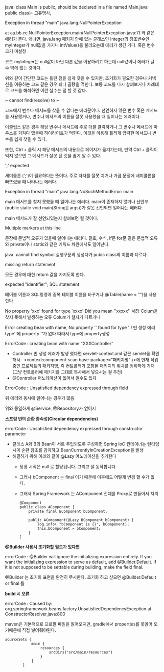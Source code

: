 java: class Main is public, should be declared in a file named Main.java
public class는 고유명사,

Exception in thread "main" java.lang.NullPointerException 

at aa.bb.cc.NullPointerException.main(NullPointerException.java:7) 와 같은 에러가 뜬다. 왜냐면, java.lang 패키지 안에 있는 클래스인 Integer의 참조변수인 myInteger가 null값을 가지니 intValue()를 불러오는데 에러가 생긴 거다. 혹은 변수 크기 미설정



 코드 myInteger는 null값이 아닌 다른 값을 이용하려고 하는데 null값이니 에러가 날 수 밖에 없는 것이다.

 

 위와 같이 간단한 코드는 틀린 점을 쉽게 찾을 수 있지만, 초기화가 필요한 경우나 커넥션을 이용하는 코드 같은 경우 꾀나 골탕을 먹힌다. 보통 코드를 다시 살펴보거나 차례대로 코드를 해석하면 이런 실수는 덜 할 것 같다.



~ cannot find(resolve) to ~

 코드에서 변수나 메서드를 찾을 수 없다는 에러문이다. 선언하지 않은 변수 혹은 메서드를 사용했거나, 변수나 메서드의 이름을 잘못 사용했을 때 일어나는 에러이다. 



 이클립스 같은 경우 해당 변수나 메서드에 주로 더블 클릭하거나 그 변수나 메서드에 마우스를 가져다 댔을때 하이라이트가 먹힌다. 이것을 이용해 틀리게 입력한 메서드나 변수를 쉽게 찾을 수 있다.



 또한, Ctrl + 클릭 시 해당 메서드의 내용으로 페이지가 옮겨가는데, 만약 Ctrl + 클릭이 먹지 않으면 그 메서드가 잘못 된 것을 쉽게 알 수 있다.



';' expected

 세미콜론 (';')이 필요하다는 뜻이다. 주로 타자를 잘못 치거나 가끔 문장에 세미콜론을 빠뜨렸을 때 나타나는 에러다.



Exception in thread "main" java.lang.NoSuchMethodError: main

 main 메서드를 찾지 못했을 때 일어나는 에러다. main이 존재하지 않거나 선언부(public static void main(String[] args))가 잘못 선언되면 일어나는 에러다. 

 main 메서드가 잘 선언되있는지 살펴보면 될 것이다.



Multiple markers at this line

 문장에 문법적 오류가 있을때 일어나는 에러다. 괄호, 수식, if문 for문 같은 문법적 오류와 private이나 static와 같은 키워드 차원에서도 일어난다.
 
 java: cannot find symbol
실행구문의 생성자가 pubic class의 이름과 다르다.
 
 missing return statement
 
 모든 경우에 대한 return 값을 가지도록 한다.
 
 expected "identifier"; SQL statement
 
 테이블 이름과 SQL명령어 중복
 테이블 이름을 바꾸거나 @Table(name = "")을 사용한다
 
 No property 'xxx' found for type 'xxxx' Did you mean ''xxxxx''
 해당 Colum을 찾지 못해서 발생하는 오류 Colum가 철자가 다르거나 
 
 Error creating bean with name, No property '' found for type ''!
 빈 생성 에러 type''에 property ''가 없다 따라서 type에 property생성
 
 ErrorCode : creating bean with name "XXXController"

- Controller 빈 생성 에러가 발생 했다면 servlet-context.xml 같은 servlet을 확인해서  	<context:component-scan base-package="패키지명" />에 현재 작업중인 프로젝트의 패키지명, 즉 컨트롤러가 포함된 패키지의 위치를 정확하게 기재(그냥 컨트롤러에 패키지를 그대로 복사해서 넣으시는 걸 추천) 
- @Controller 어노테이션이 없어서 일수도 있다

ErrorCode : Unsatisfied dependency expressed through field

위 에러와 동시에 일어나는 경우가 많음

위와 동일하게 @Service, @Repository가 없어서 
 
 **스프링 빈의 순환 종속성(Circular dependencies)**
 
 errorCode : Unsatisfied dependency expressed through constructor parameter
  - 클래스 A와 B의 Bean이 서로 주입되도록 구성하면 Spring IoC 컨테이너는 런타임시이 순환 참조를 감지하고 BeanCurrentlyInCreationException을 발생
  - 해결하기 위해 아래와 같이 @Lazy 어노테이션을 추가한다
    - 당장 시작은 null 로 할당됩니다. 그리고 잘 동작합니다.
    - 그러나 bComponent 는 final 이기 때문에 이후에도 어떻게 변경 할 수가 없다.
    -  그래서 Spring Framework 는 AComponent 전체를 Proxy로 만들어서 처리


           @Component
           public class AComponent {
               private final BComponent bComponent;

               public AComponent(@Lazy BComponent bComponent) {
                   log.info( "bComponent is {}", bComponent);
                   this.bComponent = bComponent;
               }
           }


**@Builder 사용시 초기화할 필드가 있다면**

errorCode : @Builder will ignore the initializing expression entirely. If you want the initializing expression to serve as default, add @Builder.Default. If it is not supposed to be settable during building, make the field final.

@Builder 는 초기화 표현을 완전히 무시한다. 초기화 하고 싶으면 @Builder.Default or final 를 

**build 시 오류**

errorCode :  Caused by: org.springframework.beans.factory.UnsatisfiedDependencyException at ConstructorResolver.java:800

maven은 기본적으로 프로필 파일을 읽어오지만, gradle에서 properties를 못읽어 오기때문에 직접 넣어줘야된다.

    sourceSets {
                main {
                    resources {
                        srcDirs("src/main/resources")
                    }
                }
            }

